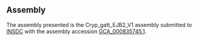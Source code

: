 

Assembly
--------

The assembly presented is the Cryp\_gatt\_EJB2\_V1 assembly submitted to
[INSDC](http://www.insdc.org) with the assembly accession
[GCA\_000835745.1](http://www.ebi.ac.uk/ena/data/view/GCA_000835745.1).
